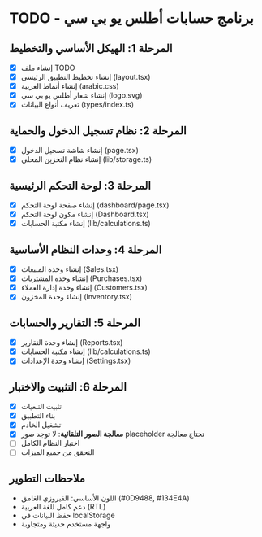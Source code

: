 # TODO - برنامج حسابات أطلس يو بي سي

## المرحلة 1: الهيكل الأساسي والتخطيط
- [x] إنشاء ملف TODO
- [x] إنشاء تخطيط التطبيق الرئيسي (layout.tsx)
- [x] إنشاء أنماط العربية (arabic.css)
- [x] إنشاء شعار أطلس يو بي سي (logo.svg)
- [x] تعريف أنواع البيانات (types/index.ts)

## المرحلة 2: نظام تسجيل الدخول والحماية
- [x] إنشاء شاشة تسجيل الدخول (page.tsx)
- [x] إنشاء نظام التخزين المحلي (lib/storage.ts)

## المرحلة 3: لوحة التحكم الرئيسية
- [x] إنشاء صفحة لوحة التحكم (dashboard/page.tsx)
- [x] إنشاء مكون لوحة التحكم (Dashboard.tsx)
- [x] إنشاء مكتبة الحسابات (lib/calculations.ts)

## المرحلة 4: وحدات النظام الأساسية
- [x] إنشاء وحدة المبيعات (Sales.tsx)
- [x] إنشاء وحدة المشتريات (Purchases.tsx)
- [x] إنشاء وحدة إدارة العملاء (Customers.tsx)
- [x] إنشاء وحدة المخزون (Inventory.tsx)

## المرحلة 5: التقارير والحسابات
- [x] إنشاء وحدة التقارير (Reports.tsx)
- [x] إنشاء مكتبة الحسابات (lib/calculations.ts)
- [x] إنشاء وحدة الإعدادات (Settings.tsx)

## المرحلة 6: التثبيت والاختبار
- [x] تثبيت التبعيات
- [x] بناء التطبيق
- [x] تشغيل الخادم
- [x] **معالجة الصور التلقائية**: لا توجد صور placeholder تحتاج معالجة
- [ ] اختبار النظام الكامل
- [ ] التحقق من جميع الميزات

## ملاحظات التطوير
- اللون الأساسي: الفيروزي الغامق (#0D9488, #134E4A)
- دعم كامل للغة العربية (RTL)
- حفظ البيانات في localStorage
- واجهة مستخدم حديثة ومتجاوبة